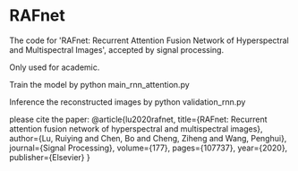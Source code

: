 # RAFnet


The code for 'RAFnet: Recurrent Attention Fusion Network of Hyperspectral and Multispectral Images', accepted by signal processing.

Only used for academic.

Train the model by python main_rnn_attention.py

Inference the reconstructed images by python validation_rnn.py

please cite the paper:
@article{lu2020rafnet,
  title={RAFnet: Recurrent attention fusion network of hyperspectral and multispectral images},
  author={Lu, Ruiying and Chen, Bo and Cheng, Ziheng and Wang, Penghui},
  journal={Signal Processing},
  volume={177},
  pages={107737},
  year={2020},
  publisher={Elsevier}
}
